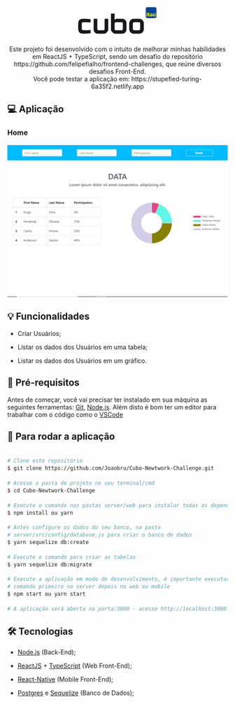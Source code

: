 <h1 align="center">
    <img alt="Logo" title="Logo" src="assets/cuboLogo.svg">
</h1>

<p align="center"> 
  Este projeto foi desenvolvido com o intuito de melhorar minhas habilidades em
  ReactJS + TypeScript, sendo um desafio do repositório https://github.com/felipefialho/frontend-challenges, que reúne diversos desafios Front-End.
  <br>
  Você pode testar a aplicação em: https://stupefied-turing-6a35f2.netlify.app
</p>

## :computer: Aplicação

### Home 

<p align="center">
  <img alt="Landing" title="Landing" src="assets/Home.PNG">
</p>

## :bulb: Funcionalidades

* Criar Usuários;

* Listar os dados dos Usuários em uma tabela;

* Listar os dados dos Usuários em um gráfico.

## :wrench: Pré-requisitos

 Antes de começar, você vai precisar ter instalado em sua máquina as seguintes ferramentas:
[Git](https://git-scm.com), [Node.js](https://nodejs.org/en/). 
Além disto é bom ter um editor para trabalhar com o código como o [VSCode](https://code.visualstudio.com/)

## :rocket: Para rodar a aplicação

```bash

# Clone este repositório
$ git clone https://github.com/Joaobru/Cubo-Newtwork-Challenge.git

# Acesse a pasta do projeto no seu terminal/cmd
$ cd Cubo-Newtwork-Challenge

# Execute o comando nas pastas server/web para instalar todas as dependências
$ npm install ou yarn

# Antes configure os dados do seu banco, na pasta 
# server/src/config/database.js para criar o banco de dados
$ yarn sequelize db:create

# Execute o comando para criar as tabelas
$ yarn sequelize db:migrate

# Execute a aplicação em modo de desenvolvimento, é importante executar este
# comando primeiro no server depois no web ou mobile
$ npm start ou yarn start

# A aplicação será aberta na porta:3000 - acesse http://localhost:3000

```

## 🛠 Tecnologias

  * [Node.js](https://nodejs.org/en/) (Back-End);

  * [ReactJS](https://reactjs.org/) + [TypeScript](https://www.typescriptlang.org/) (Web Front-End);

  * [React-Native](https://reactnative.dev/) (Mobile Front-End);

  * [Postgres](https://www.postgresql.org/) e [Sequelize](https://sequelize.org/) (Banco de Dados);




